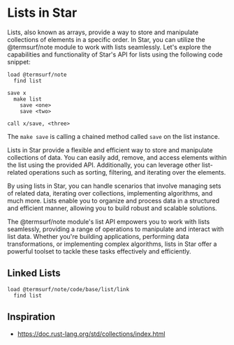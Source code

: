 # Lists in Star

Lists, also known as arrays, provide a way to store and manipulate
collections of elements in a specific order. In Star, you can
utilize the @termsurf/note module to work with lists seamlessly. Let's
explore the capabilities and functionality of Star's API for lists
using the following code snippet:

```
load @termsurf/note
  find list

save x
  make list
    save <one>
    save <two>

call x/save, <three>
```

The `make save` is calling a chained method called `save` on the list
instance.

Lists in Star provide a flexible and efficient way to store and
manipulate collections of data. You can easily add, remove, and access
elements within the list using the provided API. Additionally, you can
leverage other list-related operations such as sorting, filtering, and
iterating over the elements.

By using lists in Star, you can handle scenarios that involve
managing sets of related data, iterating over collections, implementing
algorithms, and much more. Lists enable you to organize and process data
in a structured and efficient manner, allowing you to build robust and
scalable solutions.

The @termsurf/note module's list API empowers you to work with lists
seamlessly, providing a range of operations to manipulate and interact
with list data. Whether you're building applications, performing data
transformations, or implementing complex algorithms, lists in Star
offer a powerful toolset to tackle these tasks effectively and
efficiently.

## Linked Lists

```
load @termsurf/note/code/base/list/link
  find list
```

## Inspiration

- https://doc.rust-lang.org/std/collections/index.html
